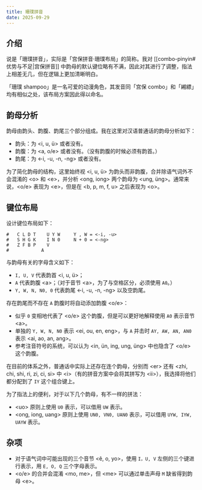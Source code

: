 ```yaml
---
title: 珊璞拼音
date: 2025-09-29
---
```


## 介绍

说是「珊璞拼音」，实际是「宫保拼音·珊璞布局」的简称。我对 [[combo-pinyin#优势与不足|宫保拼音]] 中韵母的默认键位略有不满，因此对其进行了调整，指法上相差无几，但在逻辑上更加清晰明白。

「珊璞 shampoo」是一名可爱的动漫角色，其发音同「宫保 combo」和「緗縹」均有相似之处，该布局方案因此得以命名。

## 韵母分析

韵母由韵头、韵腹、韵尾三个部分组成。我在这里对汉语普通话的韵母分析如下：

- 韵头：为 <i, u, ü> 或者没有。
- 韵腹：为 <a, o/e> 或者没有。（没有韵腹的时候必须有韵首。）
- 韵尾：为 <-i, -u, -n, -ng> 或者没有。

为了简化韵母的结构，这里始终视 <i, u, ü> 为韵头而非韵腹，合并除语气词外不会混淆的 \<o> 和 \<e>，并分析 <ong, iong> 两个韵母为 <ung, üng>。通常来说，<o/e> 表现为 \<e>，但是在 <b, p, m, f, u> 之后表现为 \<o>。

## 键位布局

设计键位布局如下：

```
#   C L D T    U Y W     Y , W = <-i, -u>
#   S H G K    I N 0     N + 0 = <-ng>
#   Z F B P    V
#            A
```

与韵母有关的字母含义如下：

- `I, U, V` 代表韵首 <i, u, ü>；
- `A` 代表韵腹 \<a>；（对于音节 \<a>，为了与空格区分，必须使用 `A0`。）
- `Y, W, N, N0, 0` 代表韵尾 \<-i, -u, -n, -ng> 以及空韵尾。

存在韵尾而不存在 `A` 韵腹时将自动添加韵腹 <o/e>：

- 似乎 `0` 变相地代表了 <o/e> 这个韵腹，但是可以更好地解释使用 `A0` 表示音节 \<a>。
- 单独的 `Y, W, N, N0` 表示 <ei, ou, en, eng>，与 `A` 并击时 `AY, AW, AN, AN0` 表示 <ai, ao, an, ang>。
- 参考注音符号的系统，可以认为 <in, ün, ing, ung, üng> 中也隐含了 <o/e> 这个韵腹。

在目前的体系之外，普通话中实际上还存在连个韵母，分别而 \<er> 还有 <zhi, chi, shi, ri, zi, ci, si> 中 \<i>（有的拼音方案中会将其拼写为 \<ii>），我选择将他们都分配到了 `IY` 这个组合键上。

为了指法上的便利，对于以下几个韵母，有不一样的拼法：

- \<uo> 原则上使用 `U0` 表示，可以借用 `UW` 表示。
- \<ong, iong, uang> 原则上使用 `UN0, VN0, UAN0` 表示，可以借用 `UYW, IYW, UAYW` 表示。

## 杂项

- 对于语气词中可能出现的三个音节 <ê, o, yo>，使用 `I，U, V` 左侧的三个键进行表示，用 `E, O, Q` 三个字母表示。
- <o/e> 的合并会混淆 <mo, me>，但 \<me> 可以通过单击声母 `M` 缺省得到韵母 \<e>。
